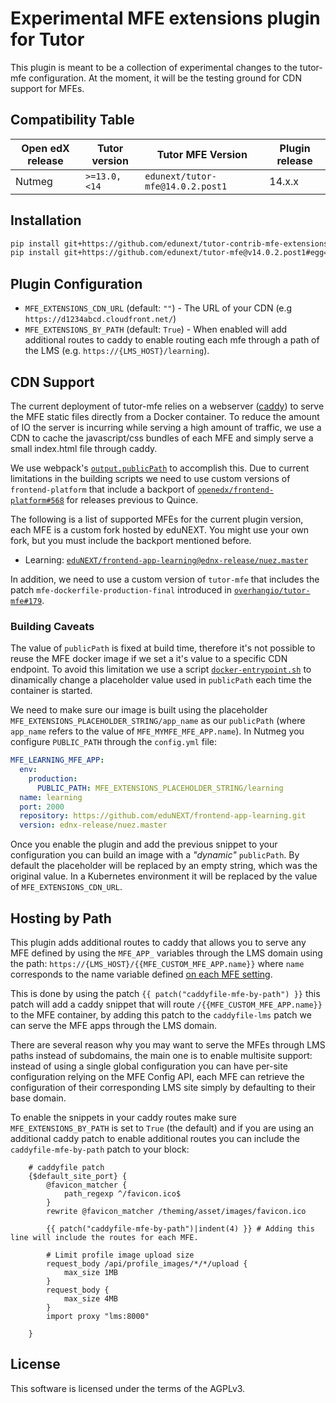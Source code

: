 # Experimental MFE extensions plugin for Tutor

This plugin is meant to be a collection of experimental changes to the
tutor-mfe configuration. At the moment, it will be the testing ground for CDN support
for MFEs.

## Compatibility Table

| Open edX release | Tutor version     | Tutor MFE Version                    | Plugin release |
|------------------|-------------------|--------------------------------------|----------------|
| Nutmeg           | `>=13.0, <14`     | `edunext/tutor-mfe@14.0.2.post1`     | 14.x.x          |

## Installation

```bash
pip install git+https://github.com/edunext/tutor-contrib-mfe-extensions@v14.0.0#egg=tutor-contrib-mfe-extensions==v14.0.0
pip install git+https://github.com/edunext/tutor-mfe@v14.0.2.post1#egg=tutor-mfe==v14.0.2.post1
```

## Plugin Configuration

- `MFE_EXTENSIONS_CDN_URL` (default: `""`) - The URL of your CDN
  (e.g `https://d1234abcd.cloudfront.net/`)
- `MFE_EXTENSIONS_BY_PATH` (default: `True`) - When enabled will
  add additional routes to caddy to enable routing each mfe through
  a path of the LMS (e.g. `https://{LMS_HOST}/learning`).

## CDN Support

The current deployment of tutor-mfe relies on a webserver
([caddy](https://caddyserver.com/)) to serve the MFE static files directly from
a Docker container. To reduce the amount of IO the server is incurring while
serving a high amount of traffic, we use a CDN to cache the javascript/css
bundles of each MFE and simply serve a small index.html file through caddy.

We use webpack's
[`output.publicPath`](https://webpack.js.org/configuration/output/#outputpublicpath)
to accomplish this. Due to current limitations in the building scripts
we need to use custom versions of `frontend-platform` that include a backport of
[`openedx/frontend-platform#568`](https://github.com/openedx/frontend-platform/pull/568)
for releases previous to Quince.

The following is a list of supported MFEs for the current plugin version, each MFE is a
custom fork hosted by eduNEXT. You might use your own fork, but you must include the backport
mentioned before.


- Learning: [`eduNEXT/frontend-app-learning@ednx-release/nuez.master`](https://github.com/eduNEXT/frontend-app-learning/tree/ednx-release/nuez.master)

In addition, we need to use a custom version of `tutor-mfe` that includes the patch
`mfe-dockerfile-production-final` introduced in [`overhangio/tutor-mfe#179`](https://github.com/overhangio/tutor-mfe/pull/179). 

### Building Caveats

The value of `publicPath` is fixed at build time, therefore it's not possible to reuse
the MFE docker image if we set a it's value to a specific CDN endpoint.
To avoid this limitation we use a script
[`docker-entrypoint.sh`](tutormfe_extensions/templates/mfe/build/docker-entrypoint.sh)
to dinamically change a placeholder value used in `publicPath` each time the container is
started. 

We need to make sure our image is built using the placeholder `MFE_EXTENSIONS_PLACEHOLDER_STRING/app_name` as our `publicPath` (where `app_name` refers to the value of `MFE_MYMFE_MFE_APP.name`). In Nutmeg you configure `PUBLIC_PATH` through the `config.yml` file:

```yaml
MFE_LEARNING_MFE_APP:
  env:
    production:
      PUBLIC_PATH: MFE_EXTENSIONS_PLACEHOLDER_STRING/learning
  name: learning
  port: 2000
  repository: https://github.com/eduNEXT/frontend-app-learning.git
  version: ednx-release/nuez.master
```

Once you enable the plugin and add the previous snippet to your configuration you can build
an image with a _"dynamic"_ `publicPath`. By default the placeholder will be replaced by
an empty string, which was the original value. In a Kubernetes environment it will be
replaced by the value of `MFE_EXTENSIONS_CDN_URL`.


## Hosting by Path

This plugin adds additional routes to caddy that allows you to serve any MFE defined
by using the `MFE_APP_` variables through the LMS domain using the path:
`https://{LMS_HOST}/{{MFE_CUSTOM_MFE_APP.name}}` where `name` corresponds to the 
name variable defined
[on each MFE setting](https://github.com/overhangio/tutor-mfe/blob/v15.0.6/tutormfe/plugin.py#L18).

This is done by using the patch `{{ patch("caddyfile-mfe-by-path") }}` this patch will
add a caddy snippet that will route `/{{MFE_CUSTOM_MFE_APP.name}}` to the MFE container,
by adding this patch to the `caddyfile-lms` patch we can serve the MFE apps through the
LMS domain.

There are several reason why you may want to serve the MFEs through LMS paths instead
of subdomains, the main one is to enable multisite support: instead of using
a single global configuration you can have per-site configuration relying on the
MFE Config API, each MFE can retrieve the configuration of their corresponding LMS
site simply by defaulting to their base domain.

To enable the snippets in your caddy routes make sure `MFE_EXTENSIONS_BY_PATH` is set
to `True` (the default) and if you are using an additional caddy patch to enable
additional routes you can include the `caddyfile-mfe-by-path` patch to your block:

```
    # caddyfile patch
    {$default_site_port} {
        @favicon_matcher {
            path_regexp ^/favicon.ico$
        }
        rewrite @favicon_matcher /theming/asset/images/favicon.ico

        {{ patch("caddyfile-mfe-by-path")|indent(4) }} # Adding this line will include the routes for each MFE.

        # Limit profile image upload size
        request_body /api/profile_images/*/*/upload {
            max_size 1MB
        }
        request_body {
            max_size 4MB
        }
        import proxy "lms:8000"

    }
```

## License

This software is licensed under the terms of the AGPLv3.
